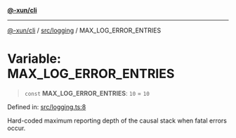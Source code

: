 [**@-xun/cli**](../../../README.md)

***

[@-xun/cli](../../../README.md) / [src/logging](../README.md) / MAX\_LOG\_ERROR\_ENTRIES

# Variable: MAX\_LOG\_ERROR\_ENTRIES

> `const` **MAX\_LOG\_ERROR\_ENTRIES**: `10` = `10`

Defined in: [src/logging.ts:8](https://github.com/Xunnamius/cli-utils/blob/3e95f8ce42185c7633feda8038393f1d5d6e79dd/src/logging.ts#L8)

Hard-coded maximum reporting depth of the causal stack when fatal errors
occur.

